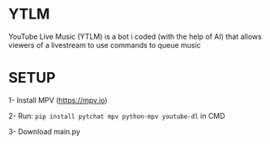 # YTLM
YouTube Live Music  (YTLM) is a bot i coded (with the help of AI) that allows viewers of a livestream to use commands to queue music

# SETUP
1- Install MPV (https://mpv.io)

2- Run: ```pip install pytchat mpv python-mpv youtube-dl``` in CMD

3- Download main.py
